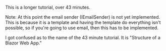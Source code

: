 This is a longer tutorial, over 43  minutes. 

Note: At this point the email sender (IEmailSender) is not yet implemented. This is because it is a template and having the template do everything isn't possible, so if you're going to use email, then this has to be implemented.

I got confused as to the name of the 43 minute tutorial. It is "Structure of a Blazor Web App."